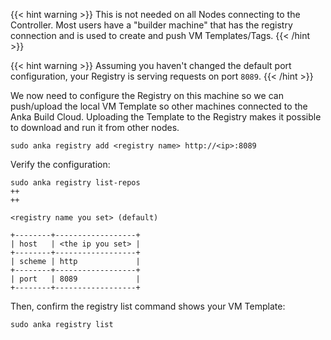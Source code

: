 ---
---

{{< hint warning >}}
This is not needed on all Nodes connecting to the Controller. Most users have a "builder machine" that has the registry connection and is used to create and push VM Templates/Tags.
{{< /hint >}}

{{< hint warning >}}
Assuming you haven't changed the default port configuration, your Registry is serving requests on port `8089`.
{{< /hint >}}

We now need to configure the Registry on this machine so we can push/upload the local VM Template so other machines connected to the Anka Build Cloud. Uploading the Template to the Registry makes it possible to download and run it from other nodes. 

```shell
sudo anka registry add <registry name> http://<ip>:8089
```

Verify the configuration:

```shell
sudo anka registry list-repos
++
++

<registry name you set> (default)

+--------+------------------+
| host   | <the ip you set> |
+--------+------------------+
| scheme | http             |
+--------+------------------+
| port   | 8089             |
+--------+------------------+
```

Then, confirm the registry list command shows your VM Template:

```shell
sudo anka registry list
```
